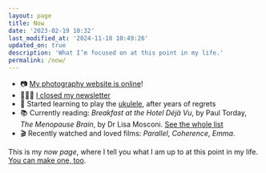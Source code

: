 ```yaml
---
layout: page
title: Now
date: '2023-02-19 10:32'
last_modified_at: '2024-11-18 10:49:26'
updated_on: true
description: 'What I’m focused on at this point in my life.'
permalink: /now/
---
```

<ul class="mb-5">
  <li class="border-bottom mt-2">📷 <a href="https://silviamaggiphotography.com">My photography website is online</a>!</li>
  <li class="border-bottom mt-2">👩🏻‍💻 <a href="{{ site.url }}/newsletter/archive/newsletter-69/">I closed my newsletter</a></li>
  <li class="border-bottom mt-2">🎼 Started learning to play the <a href="{{ site.url }}/tag/ukulele/">ukulele</a>, after years of regrets</li>
  <li class="border-bottom mt-2">📚 Currently reading: <em>Breakfast at the Hotel Déjà Vu</em>, by Paul Torday, <em>The Menopause Brain</em>, by Dr Lisa Mosconi. <a href="{{ site.url }}/books/books-im-reading/">See the whole list</a></li>
  <li class="border-bottom mt-2">🎬 Recently watched and loved films: <em>Parallel</em>, <em>Coherence</em>, <em>Emma</em>.</li>
</ul>

This is my *now page*, where I tell you what I am up to at this point in my life. [You can make one, too](https://nownownow.com/about).